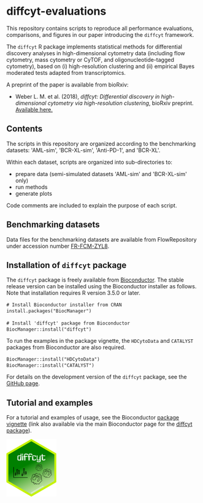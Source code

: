 # diffcyt-evaluations

This repository contains scripts to reproduce all performance evaluations, comparisons, and figures in our paper introducing the `diffcyt` framework.

The `diffcyt` R package implements statistical methods for differential discovery analyses in high-dimensional cytometry data (including flow cytometry, mass cytometry or CyTOF, and oligonucleotide-tagged cytometry), based on (i) high-resolution clustering and (ii) empirical Bayes moderated tests adapted from transcriptomics.

A preprint of the paper is available from bioRxiv:

- Weber L. M. et al. (2018), *diffcyt: Differential discovery in high-dimensional cytometry via high-resolution clustering*, bioRxiv preprint. [Available here.](https://www.biorxiv.org/content/early/2018/06/18/349738)



## Contents

The scripts in this repository are organized according to the benchmarking datasets: 'AML-sim', 'BCR-XL-sim', 'Anti-PD-1', and 'BCR-XL'.

Within each dataset, scripts are organized into sub-directories to:

- prepare data (semi-simulated datasets 'AML-sim' and 'BCR-XL-sim' only)
- run methods
- generate plots

Code comments are included to explain the purpose of each script.



## Benchmarking datasets

Data files for the benchmarking datasets are available from FlowRepository under accession number [FR-FCM-ZYL8](http://flowrepository.org/id/FR-FCM-ZYL8).



## Installation of `diffcyt` package

The `diffcyt` package is freely available from [Bioconductor](http://bioconductor.org/packages/diffcyt). The stable release version can be installed using the Bioconductor installer as follows. Note that installation requires R version 3.5.0 or later.

```{r}
# Install Bioconductor installer from CRAN
install.packages("BiocManager")

# Install 'diffcyt' package from Bioconductor
BiocManager::install("diffcyt")
```

To run the examples in the package vignette, the `HDCytoData` and `CATALYST` packages from Bioconductor are also required.

```{r}
BiocManager::install("HDCytoData")
BiocManager::install("CATALYST")
```

For details on the development version of the `diffcyt` package, see the [GitHub page](https://github.com/lmweber/diffcyt).



## Tutorial and examples

For a tutorial and examples of usage, see the Bioconductor [package vignette](http://bioconductor.org/packages/release/bioc/vignettes/diffcyt/inst/doc/diffcyt_workflow.html) (link also available via the main Bioconductor page for the [diffcyt package](http://bioconductor.org/packages/diffcyt)).

<p> <img src="diffcyt.png" width="130"/> </p>



